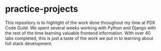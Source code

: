 # practice-projects

This repository is to highlight of the work done throughout my time at PDX Code Guild. We spent several weeks working with Python and Django with the rest of the time learning valuable frontend information. With over 40 labs completed, this is just a taste of the work we put in to learning about full stack development.

